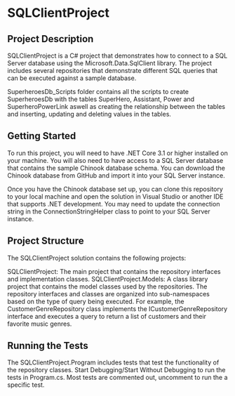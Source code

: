 # SQLClientProject

## Project Description
SQLClientProject is a C# project that demonstrates how to connect to a SQL Server database using the Microsoft.Data.SqlClient library. The project includes several repositories that demonstrate different SQL queries that can be executed against a sample database.

SuperheroesDb_Scripts folder contains all the scripts to create SuperheroesDb with the tables SuperHero, Assistant, Power and SuperheroPowerLink aswell as creating the relationship between the tables and inserting, updating and deleting values in the tables.

## Getting Started
To run this project, you will need to have .NET Core 3.1 or higher installed on your machine. You will also need to have access to a SQL Server database that contains the sample Chinook database schema. You can download the Chinook database from GitHub and import it into your SQL Server instance.

Once you have the Chinook database set up, you can clone this repository to your local machine and open the solution in Visual Studio or another IDE that supports .NET development. You may need to update the connection string in the ConnectionStringHelper class to point to your SQL Server instance.

## Project Structure
The SQLClientProject solution contains the following projects:

SQLClientProject: The main project that contains the repository interfaces and implementation classes.
SQLClientProject.Models: A class library project that contains the model classes used by the repositories.
The repository interfaces and classes are organized into sub-namespaces based on the type of query being executed. For example, the CustomerGenreRepository class implements the ICustomerGenreRepository interface and executes a query to return a list of customers and their favorite music genres.

## Running the Tests
The SQLClientProject.Program includes tests that test the functionality of the repository classes. Start Debugging/Start Without Debugging to run the tests in Program.cs. Most tests are commented out, uncomment to run the a specific test.
